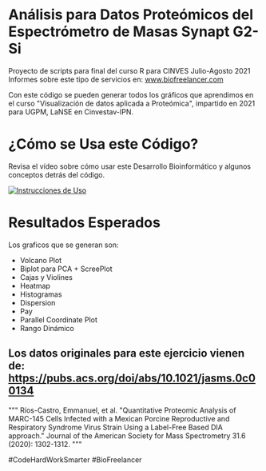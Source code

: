 # Análisis para Datos Proteómicos del Espectrómetro de Masas Synapt G2-Si
Proyecto de scripts para final del curso R para CINVES Julio-Agosto 2021
Informes sobre este tipo de servicios en: www.biofreelancer.com

Con este código se pueden generar todos los gráficos que aprendimos en el curso "Visualización de datos aplicada a Proteómica", impartido en 2021 para UGPM, LaNSE en Cinvestav-IPN.

# ¿Cómo se Usa este Código?
Revisa el vídeo sobre cómo usar este Desarrollo Bioinformático y algunos conceptos detrás del código.

[![Instrucciones de Uso](http://img.youtube.com/vi/c2KUKDVtCL0/0.jpg)](https://youtu.be/c2KUKDVtCL0 "Tutorial Proteomica")

# Resultados Esperados
Los graficos que se generan son:
* Volcano Plot
* Biplot para PCA + ScreePlot
* Cajas y Violines
* Heatmap
* Histogramas
* Dispersion
* Pay
* Parallel Coordinate Plot
* Rango Dinámico

## Los datos originales para este ejercicio vienen de: https://pubs.acs.org/doi/abs/10.1021/jasms.0c00134

"""
Ríos-Castro, Emmanuel, et al. "Quantitative Proteomic Analysis of MARC-145 Cells Infected with a Mexican Porcine Reproductive and Respiratory Syndrome Virus Strain Using a Label-Free Based DIA approach." Journal of the American Society for Mass Spectrometry 31.6 (2020): 1302-1312.
"""

#CodeHardWorkSmarter
#BioFreelancer
